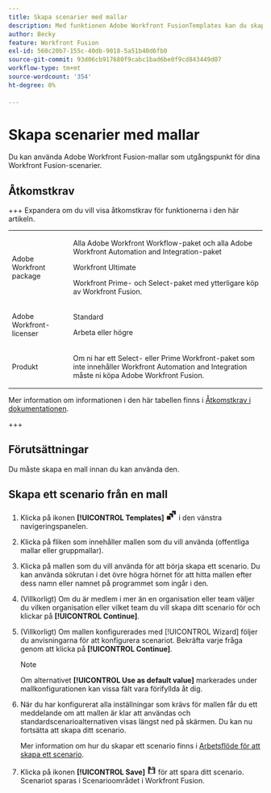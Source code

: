 ```yaml
---
title: Skapa scenarier med mallar
description: Med funktionen Adobe Workfront FusionTemplates kan du skapa och använda befintliga mallar som utgångspunkt för dina Workfront Fusion-scenarier.
author: Becky
feature: Workfront Fusion
exl-id: 560c20b7-155c-40db-9018-5a51b40d6fb0
source-git-commit: 93d06cb917680f9cabc1bad6be0f9cd843449d07
workflow-type: tm+mt
source-wordcount: '354'
ht-degree: 0%

---
```


# Skapa scenarier med mallar

Du kan använda Adobe Workfront Fusion-mallar som utgångspunkt för dina Workfront Fusion-scenarier.

## Åtkomstkrav

+++ Expandera om du vill visa åtkomstkrav för funktionerna i den här artikeln.

<table style="table-layout:auto">
 <col> 
 <col> 
 <tbody> 
  <tr> 
   <td role="rowheader">Adobe Workfront package</td> 
   <td> <p>Alla Adobe Workfront Workflow-paket och alla Adobe Workfront Automation and Integration-paket</p><p>Workfront Ultimate</p><p>Workfront Prime- och Select-paket med ytterligare köp av Workfront Fusion.</p> </td> 
  </tr> 
  <tr data-mc-conditions=""> 
   <td role="rowheader">Adobe Workfront-licenser</td> 
   <td> <p>Standard</p><p>Arbeta eller högre</p> </td> 
  </tr> 
  <tr> 
   <td role="rowheader">Produkt</td> 
   <td>
   <p>Om ni har ett Select- eller Prime Workfront-paket som inte innehåller Workfront Automation and Integration måste ni köpa Adobe Workfront Fusion.</li></ul>
   </td> 
  </tr>
 </tbody> 
</table>

Mer information om informationen i den här tabellen finns i [Åtkomstkrav i dokumentationen](/help/workfront-fusion/references/licenses-and-roles/access-level-requirements-in-documentation.md).

+++

## Förutsättningar

Du måste skapa en mall innan du kan använda den.

## Skapa ett scenario från en mall

1. Klicka på ikonen **[!UICONTROL Templates]** ![Mallar ](assets/templates-icon.png) i den vänstra navigeringspanelen.
1. Klicka på fliken som innehåller mallen som du vill använda (offentliga mallar eller gruppmallar).
1. Klicka på mallen som du vill använda för att börja skapa ett scenario. Du kan använda sökrutan i det övre högra hörnet för att hitta mallen efter dess namn eller namnet på programmet som ingår i den.
1. (Villkorligt) Om du är medlem i mer än en organisation eller team väljer du vilken organisation eller vilket team du vill skapa ditt scenario för och klickar på **[!UICONTROL Continue]**.
1. (Villkorligt) Om mallen konfigurerades med [!UICONTROL Wizard] följer du anvisningarna för att konfigurera scenariot. Bekräfta varje fråga genom att klicka på **[!UICONTROL Continue]**.

   >[!NOTE]
   >
   >Om alternativet **[!UICONTROL Use as default value]** markerades under mallkonfigurationen kan vissa fält vara förifyllda åt dig.

1. När du har konfigurerat alla inställningar som krävs för mallen får du ett meddelande om att mallen är klar att användas och standardscenarioalternativen visas längst ned på skärmen. Du kan nu fortsätta att skapa ditt scenario.

   Mer information om hur du skapar ett scenario finns i [Arbetsflöde för att skapa ett scenario](/help/workfront-fusion/create-scenarios/plan-a-scenario/create-a-scenario-workflow.md).

1. Klicka på ikonen **[!UICONTROL Save]** ![Spara ](assets/save-icon.png) för att spara ditt scenario. Scenariot sparas i Scenarioområdet i Workfront Fusion.
